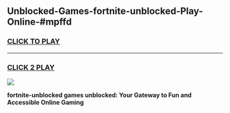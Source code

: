 
## Unblocked-Games-fortnite-unblocked-Play-Online-#mpffd
<h3>
<a href="https://premium.freeplayer.one?title=fortnite-unblocked&ref=27F">CLICK TO PLAY</a></h3>
<hr>

<h3>
<a href="https://premium.freeplayer.one?title=fortnite-unblocked&ref=27F">CLICK 2 PLAY</a>
  
</h3>

<a href="https://premium.freeplayer.one?title=fortnite-unblocked&ref=27F"><img src="https://clearcache.store/games.png"></a>


**fortnite-unblocked games unblocked: Your Gateway to Fun and Accessible Online Gaming**
